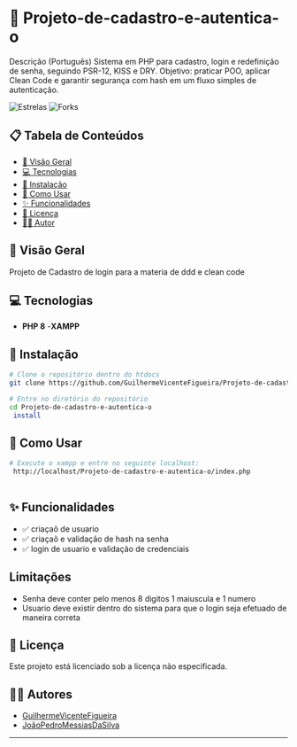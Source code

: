 # 🚀 Projeto-de-cadastro-e-autentica-o

Descrição (Português)  Sistema em PHP para cadastro, login e redefinição de senha, seguindo PSR-12, KISS e DRY. Objetivo: praticar POO, aplicar Clean Code e garantir segurança com hash em um fluxo simples de autenticação.


![Estrelas](https://img.shields.io/github/stars/GuilhermeVicenteFigueira/Projeto-de-cadastro-e-autentica-o.svg)
![Forks](https://img.shields.io/github/forks/GuilhermeVicenteFigueira/Projeto-de-cadastro-e-autentica-o.svg)

## 📋 Tabela de Conteúdos

- [📖 Visão Geral](#-visão-geral)
- [💻 Tecnologias](#-tecnologias)
- [🚀 Instalação](#-instalação)
- [📝 Como Usar](#-como-usar)
- [✨ Funcionalidades](#-funcionalidades)
- [📄 Licença](#-licença)
- [👨‍💻 Autor](#-autor)

## 📖 Visão Geral

Projeto de Cadastro de login para a materia de ddd e clean code


## 💻 Tecnologias

- **PHP 8**
-**XAMPP**

## 🚀 Instalação

```bash
# Clone o repositório dentro do htdocs
git clone https://github.com/GuilhermeVicenteFigueira/Projeto-de-cadastro-e-autentica-o.git

# Entre no diretório do repositório
cd Projeto-de-cadastro-e-autentica-o
 install
```

## 📝 Como Usar

```bash
# Execute o xampp e entre no seguinte localhost:
 http://localhost/Projeto-de-cadastro-e-autentica-o/index.php
  
```

## ✨ Funcionalidades

- ✅ criaçaõ de usuario
- ✅ criaçaõ e validação de hash na senha 
- ✅ login de usuario e validação de credenciais

##  Limitações 
- Senha deve conter pelo menos 8 digitos 1 maiuscula e 1 numero
- Usuario deve existir dentro do sistema para que o login seja efetuado de maneira correta


## 📄 Licença

Este projeto está licenciado sob a licença não especificada.

## 👨‍💻 Autores

- [GuilhermeVicenteFigueira](https://github.com/GuilhermeVicenteFigueira)
- [JoãoPedroMessiasDaSilva ](https://github.com/jpmsilvamessias)
---


